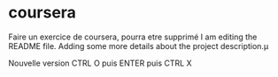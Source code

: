 

# coursera
Faire un exercice de coursera, pourra etre supprimé
I am editing the README file. Adding some more details about the project description.µ

Nouvelle version
CTRL O puis ENTER puis CTRL X
